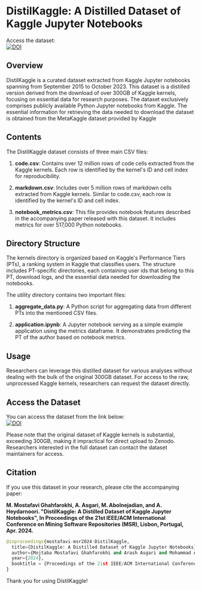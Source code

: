 # DistilKaggle: A Distilled Dataset of Kaggle Jupyter Notebooks

Access the dataset: <br>[![DOI](https://zenodo.org/badge/DOI/10.5281/zenodo.10317389.svg)](https://doi.org/10.5281/zenodo.10317389)

## Overview

DistilKaggle is a curated dataset extracted from Kaggle Jupyter notebooks spanning from September 2015 to October 2023. This dataset is a distilled version derived from the download of over 300GB of Kaggle kernels, focusing on essential data for research purposes. The dataset exclusively comprises publicly available Python Jupyter notebooks from Kaggle. The essential information for retrieving the data needed to download the dataset is obtained from the MetaKaggle dataset provided by Kaggle
## Contents

The DistilKaggle dataset consists of three main CSV files:

1. **code.csv**: Contains over 12 million rows of code cells extracted from the Kaggle kernels. Each row is identified by the kernel's ID and cell index for reproducibility.

2. **markdown.csv**: Includes over 5 million rows of markdown cells extracted from Kaggle kernels. Similar to code.csv, each row is identified by the kernel's ID and cell index.

3. **notebook_metrics.csv**: This file provides notebook features described in the accompanying paper released with this dataset. It includes metrics for over 517,000 Python notebooks.

## Directory Structure

The kernels directory is organized based on Kaggle's Performance Tiers (PTs), a ranking system in Kaggle that classifies users. The structure includes PT-specific directories, each containing user ids that belong to this PT, download logs, and the essential data needed for downloading the notebooks.

The utility directory contains two important files:

1. **aggregate_data.py**: A Python script for aggregating data from different PTs into the mentioned CSV files.

2. **application.ipynb**: A Jupyter notebook serving as a simple example application using the metrics dataframe. It demonstrates predicting the PT of the author based on notebook metrics.

## Usage

Researchers can leverage this distilled dataset for various analyses without dealing with the bulk of the original 300GB dataset. For access to the raw, unprocessed Kaggle kernels, researchers can request the dataset directly.

## Access the Dataset

You can access the dataset from the link below:
<br>[![DOI](https://zenodo.org/badge/DOI/10.5281/zenodo.10317389.svg)](https://doi.org/10.5281/zenodo.10317389)

Please note that the original dataset of Kaggle kernels is substantial, exceeding 300GB, making it impractical for direct upload to Zenodo. Researchers interested in the full dataset can contact the dataset maintainers for access.

## Citation

If you use this dataset in your research, please cite the accompanying paper:

**M. Mostafavi Ghahfarokhi, A. Asgari, M. Abolnejadian, and A. Heydarnoori. "DistilKaggle: A Distilled Dataset of Kaggle Jupyter Notebooks", In Proceedings of the 21st IEEE/ACM International Conference on Mining Software Repositories (MSR), Lisbon, Portugal, Apr. 2024.**

```python
@inproceedings{mostafavi-msr2024-DistilKaggle,
  title={DistilKaggle: A Distilled Dataset of Kaggle Jupyter Notebooks},
  author={Mojtaba Mostafavi Ghahfarokhi and Arash Asgari and Mohammad Abolnejadian and Abbas Heydarnoori},
  year={2024},
  booktitle = {Proceedings of the 21st IEEE/ACM International Conference on Mining Software Repositories (MSR)},
}
```

Thank you for using DistilKaggle!
